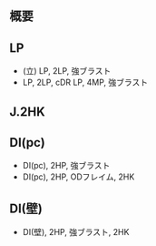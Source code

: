## 概要

## LP

- (立) LP, 2LP, 強ブラスト
- LP, 2LP, cDR LP, 4MP, 強ブラスト

## J.2HK

## DI(pc)

- DI(pc), 2HP, 強ブラスト
- DI(pc), 2HP, ODフレイム, 2HK

## DI(壁)

- DI(壁), 2HP, 強ブラスト, 2HK

